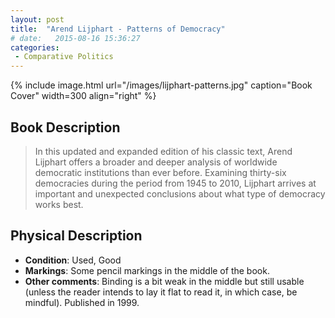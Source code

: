 ```yaml
---
layout: post
title:  "Arend Lijphart - Patterns of Democracy"
# date:   2015-08-16 15:36:27
categories: 
 - Comparative Politics
---
```



{% include image.html url="/images/lijphart-patterns.jpg" caption="Book Cover" width=300 align="right" %}

## Book Description

> In this updated and expanded edition of his classic text, Arend Lijphart offers a broader and deeper analysis of worldwide democratic institutions than ever before. Examining thirty-six democracies during the period from 1945 to 2010, Lijphart arrives at important and unexpected conclusions about what type of democracy works best.

## Physical Description

- **Condition**: Used, Good
- **Markings**: Some pencil markings in the middle of the book.
- **Other comments**: Binding is a bit weak in the middle but still usable (unless the reader intends to lay it flat to read it, in which case, be mindful). Published in 1999.

